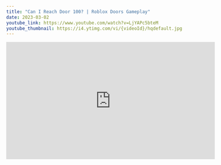 ```yaml
---
title: "Can I Reach Door 100? | Roblox Doors Gameplay"
date: 2023-03-02
youtube_link: https://www.youtube.com/watch?v=LjYAPc5bteM
youtube_thumbnail: https://i4.ytimg.com/vi/{videoId}/hqdefault.jpg
---
```

<iframe width="560" height="315" src="https://www.youtube.com/embed/LjYAPc5bteM" title="Can I Reach Door 100? | Roblox Doors Gameplay" frameborder="0" allow="accelerometer; autoplay; clipboard-write; encrypted-media; gyroscope; picture-in-picture; web-share" allowfullscreen></iframe>
